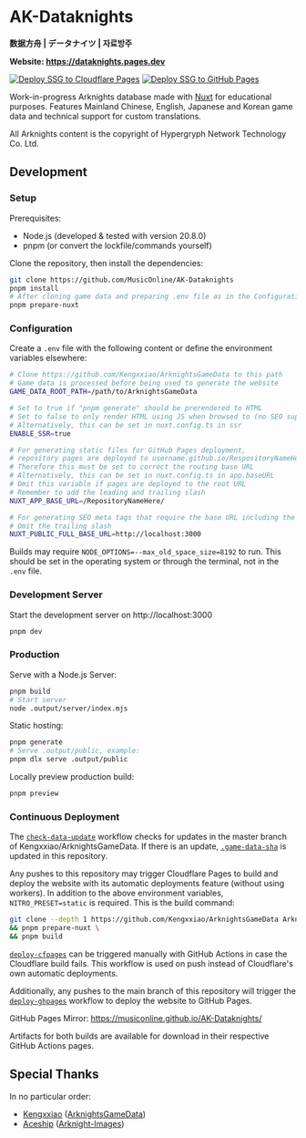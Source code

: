 # AK-Dataknights

**数据方舟 | データナイツ | 자료방주**

**Website: https://dataknights.pages.dev**

[![Deploy SSG to Cloudflare Pages](https://github.com/MusicOnline/AK-Dataknights/actions/workflows/deploy-cfpages.yml/badge.svg)](https://github.com/MusicOnline/AK-Dataknights/actions/workflows/deploy-cfpages.yml) [![Deploy SSG to GitHub Pages](https://github.com/MusicOnline/AK-Dataknights/actions/workflows/deploy-ghpages.yml/badge.svg)](https://github.com/MusicOnline/AK-Dataknights/actions/workflows/deploy-ghpages.yml)

Work-in-progress Arknights database made with [Nuxt](https://nuxt.com) for educational purposes. Features Mainland Chinese, English, Japanese and Korean game data and technical support for custom translations.

All Arknights content is the copyright of Hypergryph Network Technology Co. Ltd.

## Development

### Setup

Prerequisites:

- Node.js (developed & tested with version 20.8.0)
- pnpm (or convert the lockfile/commands yourself)

Clone the repository, then install the dependencies:

```bash
git clone https://github.com/MusicOnline/AK-Dataknights
pnpm install
# After cloning game data and preparing .env file as in the Configuration section
pnpm prepare-nuxt
```

### Configuration

Create a `.env` file with the following content or define the environment variables elsewhere:

```bash
# Clone https://github.com/Kengxxiao/ArknightsGameData to this path
# Game data is processed before being used to generate the website
GAME_DATA_ROOT_PATH=/path/to/ArknightsGameData

# Set to true if "pnpm generate" should be prerendered to HTML
# Set to false to only render HTML using JS when browsed to (no SEO support)
# Alternatively, this can be set in nuxt.config.ts in ssr
ENABLE_SSR=true

# For generating static files for GitHub Pages deployment,
# repository pages are deployed to username.github.io/RespositoryNameHere
# Therefore this must be set to correct the routing base URL
# Alternatively, this can be set in nuxt.config.ts in app.baseURL
# Omit this variable if pages are deployed to the root URL
# Remember to add the leading and trailing slash
NUXT_APP_BASE_URL=/RepositoryNameHere/

# For generating SEO meta tags that require the base URL including the domain name
# Omit the trailing slash
NUXT_PUBLIC_FULL_BASE_URL=http://localhost:3000
```

Builds may require `NODE_OPTIONS=--max_old_space_size=8192` to run.
This should be set in the operating system or through the terminal, not in the `.env` file.

### Development Server

Start the development server on http://localhost:3000

```bash
pnpm dev
```

### Production

Serve with a Node.js Server:

```bash
pnpm build
# Start server
node .output/server/index.mjs
```

Static hosting:

```bash
pnpm generate
# Serve .output/public, example:
pnpm dlx serve .output/public
```

Locally preview production build:

```bash
pnpm preview
```

### Continuous Deployment

The [`check-data-update`](./.github/workflows/check-data-update.yml) workflow checks for updates in the master branch of Kengxxiao/ArknightsGameData. If there is an update, [`.game-data-sha`](./data/.game-data-sha) is updated in this repository.

Any pushes to this repository may trigger Cloudflare Pages to build and deploy the website with its automatic deployments feature (without using workers). In addition to the above environment variables, `NITRO_PRESET=static` is required. This is the build command:

```bash
git clone --depth 1 https://github.com/Kengxxiao/ArknightsGameData ArknightsGameData \
&& pnpm prepare-nuxt \
&& pnpm build
```

[`deploy-cfpages`](./.github/workflows/deploy-cfpages.yml) can be triggered manually with GitHub Actions in case the Cloudflare build fails. This workflow is used on push instead of Cloudflare's own automatic deployments.

Additionally, any pushes to the main branch of this repository will trigger the [`deploy-ghpages`](./.github/workflows/deploy-ghpages.yml) workflow to deploy the website to GitHub Pages.

GitHub Pages Mirror: https://musiconline.github.io/AK-Dataknights/

Artifacts for both builds are available for download in their respective GitHub Actions pages.

## Special Thanks

In no particular order:

- [Kengxxiao](https://github.com/Kengxxiao) ([ArknightsGameData](https://github.com/Kengxxiao/ArknightsGameData))
- [Aceship](https://github.com/Aceship) ([Arknight-Images](https://github.com/Aceship/Arknight-Images))
